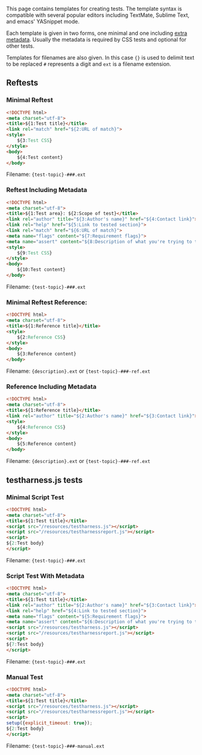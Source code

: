 This page contains templates for creating tests. The template syntax
is compatible with several popular editors including TextMate, Sublime
Text, and emacs' YASnippet mode.

Each template is given in two forms, one minimal and one including
[extra metadata](css-metadata.html). Usually the metadata is required
by CSS tests and optional for other tests.

Templates for filenames are also given. In this case `{}` is used to
delimit text to be replaced `#` represents a digit and `ext` is a
filename extension.

## Reftests

### Minimal Reftest

``` html
<!DOCTYPE html>
<meta charset="utf-8">
<title>${1:Test title}</title>
<link rel="match" href="${2:URL of match}">
<style>
    ${3:Test CSS}
</style>
<body>
    ${4:Test content}
</body>
```

Filename: `{test-topic}-###.ext`

### Reftest Including Metadata

``` html
<!DOCTYPE html>
<meta charset="utf-8">
<title>${1:Test area}: ${2:Scope of test}</title>
<link rel="author" title="${3:Author's name}" href="${4:Contact link}">
<link rel="help" href="${5:Link to tested section}">
<link rel="match" href="${6:URL of match}">
<meta name="flags" content="${7:Requirement flags}">
<meta name="assert" content="${8:Description of what you're trying to test}">
<style>
    ${9:Test CSS}
</style>
<body>
    ${10:Test content}
</body>
```

Filename: `{test-topic}-###.ext`

### Minimal Reftest Reference:

``` html
<!DOCTYPE html>
<meta charset="utf-8">
<title>${1:Reference title}</title>
<style>
    ${2:Reference CSS}
</style>
<body>
    ${3:Reference content}
</body>
```

Filename: `{description}.ext` or `{test-topic}-###-ref.ext`

### Reference Including Metadata

``` html
<!DOCTYPE html>
<meta charset="utf-8">
<title>${1:Reference title}</title>
<link rel="author" title="${2:Author's name}" href="${3:Contact link}">
<style>
    ${4:Reference CSS}
</style>
<body>
    ${5:Reference content}
</body>
```

Filename: `{description}.ext` or `{test-topic}-###-ref.ext`

## testharness.js tests

### Minimal Script Test

``` html
<!DOCTYPE html>
<meta charset="utf-8">
<title>${1:Test title}</title>
<script src="/resources/testharness.js"></script>
<script src="/resources/testharnessreport.js"></script>
<script>
${2:Test body}
</script>
```

Filename: `{test-topic}-###.ext`

### Script Test With Metadata

``` html
<!DOCTYPE html>
<meta charset="utf-8">
<title>${1:Test title}</title>
<link rel="author" title="${2:Author's name}" href="${3:Contact link}">
<link rel="help" href="${4:Link to tested section}">
<meta name="flags" content="${5:Requirement flags}">
<meta name="assert" content="${6:Description of what you're trying to test}">
<script src="/resources/testharness.js"></script>
<script src="/resources/testharnessreport.js"></script>
<script>
${7:Test body}
</script>
```

Filename: `{test-topic}-###.ext`

### Manual Test

``` html
<!DOCTYPE html>
<meta charset="utf-8">
<title>${1:Test title}</title>
<script src="/resources/testharness.js"></script>
<script src="/resources/testharnessreport.js"></script>
<script>
setup({explicit_timeout: true});
${2:Test body}
</script>
```

Filename: `{test-topic}-###-manual.ext`
